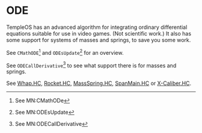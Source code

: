 # ODE
TempleOS has an advanced algorithm for integrating ordinary differential equations suitable for use in video games. (Not scientific work.) It also has some support for systems of masses and springs, to save you some work.

See `CMathODE`[^1] and `ODEsUpdate`[^2] for an overview.

See `ODECallDerivative`[^3] to see what support there is for masses and springs.

See [Whap.HC](https://github.com/cia-foundation/TempleOS/blob/c26482bb6ad3f80106d28504ec5db3c6a360732c/Demo/Games/Whap.HC), [Rocket.HC](https://github.com/cia-foundation/TempleOS/blob/c26482bb6ad3f80106d28504ec5db3c6a360732c/Demo/Games/Rocket.HC), [MassSpring.HC](https://github.com/cia-foundation/TempleOS/blob/c26482bb6ad3f80106d28504ec5db3c6a360732c/Demo/Games/MassSpring.HC), [SpanMain.HC](https://github.com/cia-foundation/TempleOS/blob/c26482bb6ad3f80106d28504ec5db3c6a360732c/Apps/Span/SpanMain.HC) or [X-Caliber.HC](https://github.com/cia-foundation/TempleOS/blob/c26482bb6ad3f80106d28504ec5db3c6a360732c/Apps/X-Caliber/X-Caliber.HC).

[^1]: See MN:CMathODe

[^2]: See MN:ODEsUpdate

[^3]: See MN:ODECallDerivative
